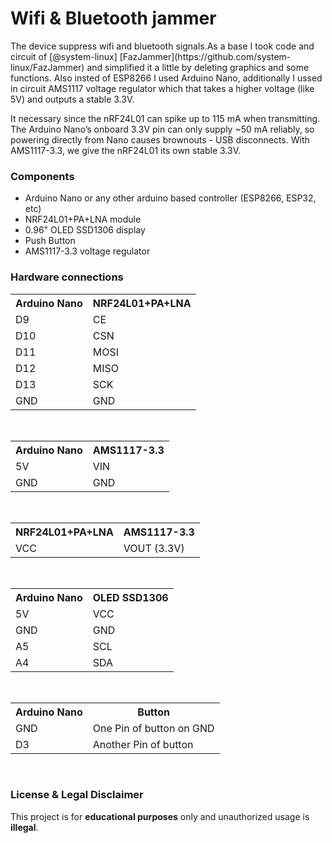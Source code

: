 <H1>Wifi & Bluetooth jammer</H1>
<p>The device suppress wifi and bluetooth signals.As a base I took code and circuit of [@system-linux] [FazJammer](https://github.com/system-linux/FazJammer) and simplified it a little by deleting graphics and some functions. Also insted of ESP8266 I used Arduino Nano, additionally I ussed in circuit AMS1117 voltage regulator which that takes a higher voltage (like 5V) and outputs a stable 3.3V. </p>
<p>It necessary since the nRF24L01 can spike up to 115 mA when transmitting. The Arduino Nano’s onboard 3.3V pin can only supply ~50 mA reliably, so powering directly from Nano causes brownouts - USB disconnects. With AMS1117-3.3, we give the nRF24L01 its own stable 3.3V.</p>
<h3>Components</h3>
<ul>
<li>Arduino Nano or any other arduino based controller (ESP8266, ESP32, etc)</li>
<li>NRF24L01+PA+LNA module</li>
<li>0.96" OLED SSD1306 display</li>
<li>Push Button</li>
<li>AMS1117-3.3 voltage regulator</li>
</ul>
<h3>Hardware connections</h3>
<table>
  <tr>
    <th>Arduino Nano</th>
    <th>NRF24L01+PA+LNA</th>
  </tr>
  <tr>
    <td>D9</td>
    <td>CE</td>
  </tr>
  <tr>
    <td>D10</td>
    <td>CSN</td>
  </tr>
  <tr>
    <td>D11</td>
    <td>MOSI</td>
  </tr>
  <tr>
    <td>D12</td>
    <td>MISO</td>
  </tr>
  <tr>
    <td>D13</td>
    <td>SCK</td>
  </tr>
  <tr>
    <td>GND</td>
    <td>GND</td>
  </tr>
</table><br/>

<table>
  <tr>
    <th>Arduino Nano</th>
    <th>AMS1117-3.3</th>
  </tr>
  <tr>
    <td>5V</td>
    <td>VIN</td>
  </tr>
  <tr>
    <td>GND</td>
    <td>GND</td>
  </tr>
</table><br/>

<table>
  <tr>
    <th>NRF24L01+PA+LNA</th>
    <th>AMS1117-3.3</th>
  </tr>
  <tr>
    <td>VCC</td>
    <td>VOUT (3.3V)</td>
  </tr>
</table><br/>

<table>
  <tr>
    <th>Arduino Nano</th>
    <th>OLED SSD1306</th>
  </tr>
  <tr>
    <td>5V</td>
    <td>VCC</td>
  </tr>
  <tr>
    <td>GND</td>
    <td>GND</td>
  </tr>
  <tr>
    <td>A5</td>
    <td>SCL</td>
  </tr>
  <tr>
    <td>A4</td>
    <td>SDA</td>
  </tr>
</table><br/>

<table>
  <tr>
    <th>Arduino Nano</th>
    <th>Button</th>
  </tr>
  <tr>
    <td>GND</td>
    <td>One Pin of button on GND</td>
  </tr>
  <tr>
    <td>D3</td>
    <td>Another Pin of button</td>
  </tr>
</table><br/>
<h3>License & Legal Disclaimer</h3>
<p>This project is for <b>educational purposes</b> only and unauthorized usage is <b>illegal</b>. </p>
